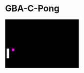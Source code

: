 # GBA-C-Pong

![Application Screenshot](https://github.com/LouisMayor/GBA-C-Pong/blob/master/screens/pong.bmp)